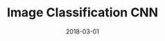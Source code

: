 ---
layout: project
type: project
image: images/cnn.jpg
title: Image Classification CNN
# All dates must be YYYY-MM-DD format!
date: 2018-03-01
labels:
  - Tensorflow
  - Deep Learning
permalink: https://github.com/fossasia/susi_skill_cms
summary: Implemented a CNN for image classification on Fashion-MNIST dataset and applied guided back-propagation for visualisation.
---